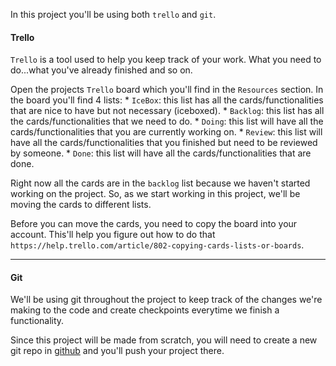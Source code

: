 In this project you'll be using both `trello` and `git`.


#### Trello

`Trello` is a tool used to help you keep track of your work. What you need to do...what you've already finished and so on.

Open the projects `Trello` board which you'll find in the `Resources` section. In the board you'll find 4 lists:
	* `IceBox`: this list has all the cards/functionalities that are nice to have but not necessary (iceboxed).
	* `Backlog`: this list has all the cards/functionalities that we need to do.
	* `Doing`: this list will have all the cards/functionalities that you are currently working on.
	* `Review`: this list will have all the cards/functionalities that you finished but need to be reviewed by someone.
	* `Done`: this list will have all the cards/functionalities that are done.


Right now all the cards are in the `backlog` list because we haven't started working on the project. So, as we start working in this project, we'll be moving the cards to different lists. 


Before you can move the cards, you need to copy the board into your account. This'll help you figure out how to do that `https://help.trello.com/article/802-copying-cards-lists-or-boards`.

___

#### Git

We'll be using git throughout the project to keep track of the changes we're making to the code and create checkpoints everytime we finish a functionality.

Since this project will be made from scratch, you will need to create a new git repo in [github](https://github.com/) and you'll push your project there.

